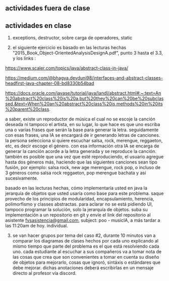 ## actividades fuera de clase

## actividades en clase

1. exceptions, destructor, sobre carga de operadores, static

2. el siguiente ejercicio es basado en las lecturas hechas "2015_Book_Object-OrientedAnalysisDesignA.pdf", punto 3 hasta el 3.3, y los links :

https://www.scaler.com/topics/java/abstract-class-in-java/

https://medium.com/@bhagya.devduni98/interfaces-and-abstract-classes-headfirst-java-chapter-08-bd8330b54bad

https://docs.oracle.com/javase/tutorial/java/IandI/abstract.html#:~:text=An%20abstract%20class%20is%20a,but%20they%20can%20be%20subclassed.&text=When%20an%20abstract%20class%20is,methods%20in%20its%20parent%20class.

a saber, existe un reproductor de música el cual no se escoje la canción deseada ni tampoco el artista, en su lugar, lo que hace es que uno escriba una o varias frases que serán la base para generar la letra. seguidamente con esas frases, una IA se encargará de ir generando letras de canciones. la persona selecciona si quiere escuchar salsa, rock, merengue, reggaeton, etc, es decir escoge el género. con esa información otra IA se encarga de generar la canción acorde a la letra generada y se reproduce la canción. también es posible que una vez que esté reproduciendo, el usuario agregue hasta dos géneros más, haciendo que las siguientes canciones sean tipo fusión, por ejemplo: salsa rock, new age merengue, rock pop, o incluso de 3 géneros como salsa rock reggaeton, pop merengue bachata y así sucesivamente.

basado en las lecturas hechas, cómo implementaría usted en java la jerarquía de objetos que usted usaría como base para este problema. saque provecho de los principios de modularidad, encapsulamiento, herencia, polimorfismo y classes abstractas. para aclarar no se está pidiendo UI, tampoco programar la solución, solo la jerarquía de objetos. suba su implementación a un repositorio en git y envíe el link del repositorio al asistente fvsasistencia@gmail.com, subject: poo - musicIA, a más tardar a las 11:20am de hoy. individual.

3. se van hacer grupos por tema del caso #2, durante 10 minutos van a comparar los diagramas de clases hechos por cada uno explicando al mismo tiempo que parte del problema es el que está resolviendo cada uno. cada estudiante al escuchar a sus compañeros va a tomar nota de las cosas que crea que son convenientes a tomar en cuenta su diseño de objetos para mejorarlo, cosas que ignoró, sintáxis o estándares que debe mejorar. dichas anotaciones deberá escribirlas en un mensaje directo al profesor vía discord.

